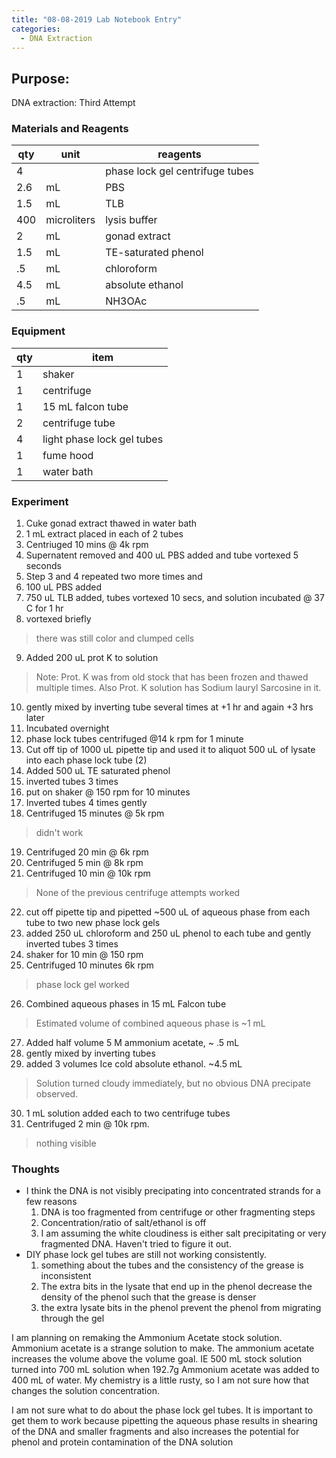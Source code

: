 ```yaml
---
title: "08-08-2019 Lab Notebook Entry"
categories:
  - DNA Extraction
---
```


## Purpose:
DNA extraction: Third Attempt

### Materials and Reagents
 
|qty|unit|reagents|
|---|---|---|
|4||phase lock gel centrifuge tubes|
|2.6|mL| PBS|
|1.5|mL|TLB|
|400|microliters|lysis buffer|
|2|mL|gonad extract|
|1.5|mL|TE-saturated phenol|
|.5|mL|chloroform|
|4.5| mL| absolute ethanol|
|.5| mL|NH3OAc|

### Equipment

|qty|item|
|---|---|
|1|shaker|
|1|centrifuge|
|1|15 mL falcon tube|
|2|centrifuge tube|
|4|light phase lock gel tubes|
|1|fume hood|
|1|water bath|

### Experiment
1. Cuke gonad extract thawed in water bath  
2. 1 mL extract placed in each of 2 tubes  
3. Centriuged 10 mins @ 4k rpm  
4. Supernatent removed and 400 uL PBS added and tube vortexed 5 seconds  
5. Step 3 and 4 repeated two more times and  
6. 100 uL PBS added  
7. 750 uL TLB added, tubes vortexed 10 secs, and solution incubated @ 37 C for 1 hr
8. vortexed briefly
> there was still color and clumped cells
9. Added 200 uL prot K to solution
> Note: Prot. K was from old stock that has been frozen and thawed multiple times. Also Prot. K solution has Sodium lauryl Sarcosine in it. 
10. gently mixed by inverting tube several times at +1 hr and again +3 hrs later
11. Incubated overnight
12. phase lock tubes centrifuged @14 k rpm for 1 minute
13. Cut off tip of 1000 uL pipette tip and used it to aliquot 500 uL of lysate into each phase lock tube (2)
14. Added 500 uL TE saturated phenol
15. inverted tubes 3 times
16. put on shaker @ 150 rpm for 10 minutes
17. Inverted tubes 4 times gently
18. Centrifuged 15 minutes @ 5k rpm
> didn't work
19. Centrifuged 20 min @ 6k rpm
20. Centrifuged 5 min @ 8k rpm
21. Centrifuged 10 min @ 10k rpm
> None of the previous centrifuge attempts worked
22. cut off pipette tip and pipetted ~500 uL of aqueous phase from each tube to two new phase lock gels
23. added 250 uL chloroform and 250 uL phenol to each tube and gently inverted tubes 3 times
24. shaker for 10 min @ 150 rpm
25. Centrifuged 10 minutes 6k rpm 
> phase lock gel worked
26. Combined aqueous phases in 15 mL Falcon tube
> Estimated volume of combined aqueous phase is ~1 mL 
27. Added half volume 5 M  ammonium acetate, ~ .5 mL
28. gently mixed by inverting tubes
29. added 3 volumes Ice cold absolute ethanol. ~4.5 mL
> Solution turned cloudy immediately, but no obvious DNA precipate observed. 
30. 1 mL solution added each to two centrifuge tubes
31. Centrifuged 2 min @ 10k rpm. 
> nothing visible 

### Thoughts
* I think the DNA is not visibly precipating into concentrated strands for a few reasons
   1. DNA is too fragmented from centrifuge or other fragmenting steps
   2. Concentration/ratio of salt/ethanol is off
   3. I am assuming the white cloudiness is either salt precipitating or very fragmented DNA. Haven't tried to figure it out. 
* DIY phase lock gel tubes are still not working consistently. 
  1. something about the tubes and the consistency of the grease is inconsistent
  2. The extra bits in the lysate that end up in the phenol decrease the density of the phenol such that the grease is denser 
  3. the extra lysate bits in the phenol prevent the phenol from migrating through the gel

I am planning on remaking the Ammonium Acetate stock solution. Ammonium acetate is a strange solution to make. The ammonium acetate increases the volume above the volume goal. IE 500 mL stock solution turned into 700 mL solution when 192.7g Ammonium acetate was added to 400 mL of water. My chemistry is a little rusty, so I am not sure how that changes the solution concentration. 
  
I am not sure what to do about the phase lock gel tubes. It is important to get them to work because pipetting the aqueous phase results in shearing of the DNA and smaller fragments and also increases the potential for phenol and protein contamination of the DNA solution

